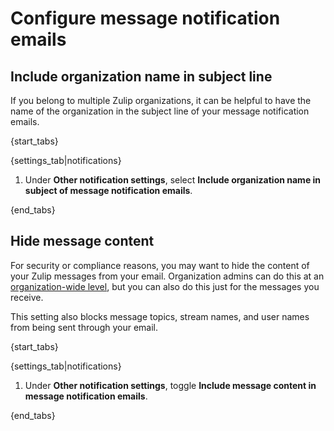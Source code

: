 # Configure message notification emails

## Include organization name in subject line

If you belong to multiple Zulip organizations, it can be helpful to have the
name of the organization in the subject line of your message notification emails.

{start_tabs}

{settings_tab|notifications}

1. Under **Other notification settings**, select
   **Include organization name in subject of message notification emails**.

{end_tabs}

## Hide message content

For security or compliance reasons, you may want to hide the content of your
Zulip messages from your email. Organization admins can do this at an
[organization-wide level](/help/hide-message-content-in-emails), but you can
also do this just for the messages you receive.

This setting also blocks message topics, stream names, and user names from
being sent through your email.

{start_tabs}

{settings_tab|notifications}

1. Under **Other notification settings**, toggle
   **Include message content in message notification emails**.

{end_tabs}
